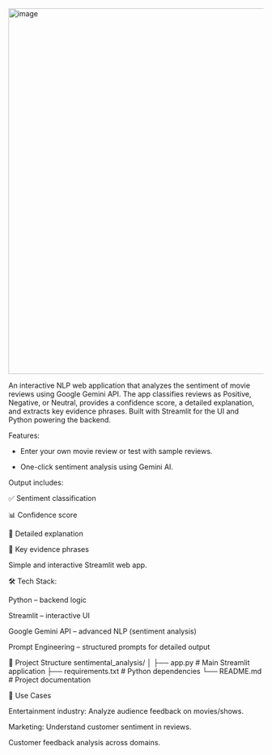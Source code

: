 <img width="922" height="723" alt="image" src="https://github.com/user-attachments/assets/d0055365-56a4-48ae-8253-09a7cf3e2ef3" />


An interactive NLP web application that analyzes the sentiment of movie reviews using Google Gemini API.
The app classifies reviews as Positive, Negative, or Neutral, provides a confidence score, a detailed explanation, and extracts key evidence phrases.
Built with Streamlit for the UI and Python powering the backend.

Features:

- Enter your own movie review or test with sample reviews.

- One-click sentiment analysis using Gemini AI.

Output includes:

✅ Sentiment classification

📊 Confidence score

📝 Detailed explanation

🔑 Key evidence phrases

Simple and interactive Streamlit web app.


🛠️ Tech Stack:

Python – backend logic

Streamlit – interactive UI

Google Gemini API – advanced NLP (sentiment analysis)

Prompt Engineering – structured prompts for detailed output


📂 Project Structure
sentimental_analysis/
│
├── app.py            # Main Streamlit application
├── requirements.txt  # Python dependencies
└── README.md         # Project documentation


🎯 Use Cases

Entertainment industry: Analyze audience feedback on movies/shows.

Marketing: Understand customer sentiment in reviews.

Customer feedback analysis across domains.


